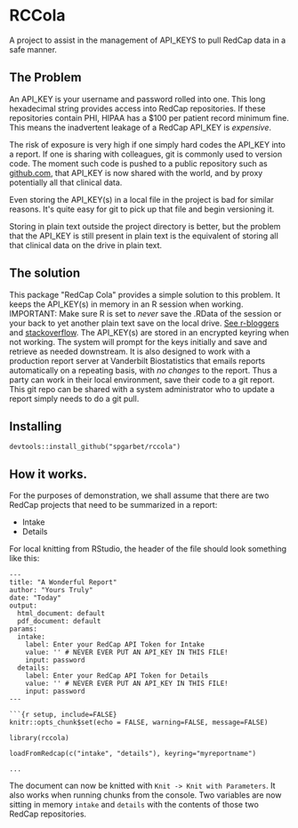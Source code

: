 # RCCola

A project to assist in the management of API_KEYS to pull RedCap data in a safe manner.

## The Problem

An API_KEY is your username and password rolled into one. This long hexadecimal string provides access into RedCap repositories. If these repositories contain PHI, HIPAA has a $100 per patient record minimum fine. This means the inadvertent leakage of a RedCap API_KEY is *expensive*.

The risk of exposure is very high if one simply hard codes the API_KEY into a report. If one is sharing with colleagues, git is commonly used to version code. The moment such code is pushed to a public repository such as [github.com](https://github.com), that API_KEY is now shared with the world, and by proxy potentially all that clinical data. 

Even storing the API_KEY(s) in a local file in the project is bad for similar reasons. It's quite easy for git to pick up that file and begin versioning it.

Storing in plain text outside the project directory is better, but the problem that the API_KEY is still present in plain text is the equivalent of storing all that clinical data on the drive in plain text. 

## The solution

This package "RedCap Cola" provides a simple solution to this problem. It keeps the API_KEY(s) in memory in an R session when working. IMPORTANT: Make sure R is set to *never* save the .RData of the session or your back to yet another plain text save on the local drive. [See r-bloggers](https://www.r-bloggers.com/2017/04/using-r-dont-save-your-workspace/) and [stackoverflow](https://stackoverflow.com/questions/4996090/how-to-disable-save-workspace-image-prompt-in-r). The API_KEY(s) are stored in an encrypted keyring when not working. The system will prompt for the keys initially and save and retrieve as needed downstream. It is also designed to work with a production report server at Vanderbilt Biostatistics that emails reports automatically on a repeating basis, with *no changes* to the report. Thus a party can work in their local environment, save their code to a git report. This git repo can be shared with a system administrator who to update a report simply needs to do a git pull.

## Installing

    devtools::install_github("spgarbet/rccola")

## How it works. 

For the purposes of demonstration, we shall assume that there are two RedCap projects that need to be summarized in a report:

  * Intake
  * Details
  
For local knitting from RStudio, the header of the file should look something like this:

    ---
    title: "A Wonderful Report"
    author: "Yours Truly"
    date: "Today"
    output:
      html_document: default
      pdf_document: default
    params:
      intake:
        label: Enter your RedCap API Token for Intake
        value: '' # NEVER EVER PUT AN API_KEY IN THIS FILE!
        input: password
      details:
        label: Enter your RedCap API Token for Details
        value: '' # NEVER EVER PUT AN API_KEY IN THIS FILE!
        input: password
    ---
    
    ```{r setup, include=FALSE}
    knitr::opts_chunk$set(echo = FALSE, warning=FALSE, message=FALSE)
    
    library(rccola)
    
    loadFromRedcap(c("intake", "details"), keyring="myreportname")
    
    ...
    
The document can now be knitted with `Knit -> Knit with Parameters`. It also works when running chunks from the console. Two variables are now sitting in memory `intake` and `details` with the contents of those two RedCap repositories.


    
